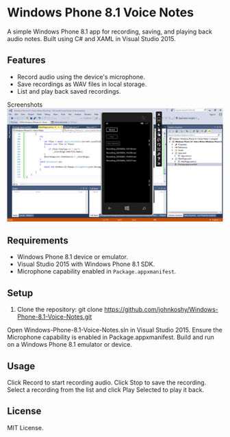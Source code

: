 # Windows Phone 8.1 Voice Notes

A simple Windows Phone 8.1 app for recording, saving, and playing back audio notes. Built using C# and XAML in Visual Studio 2015.

## Features
- Record audio using the device's microphone.
- Save recordings as WAV files in local storage.
- List and play back saved recordings.

Screenshots
![Windows Phone 8.1 Voice Notes App Main Screen](Screenshots/main.png)

## Requirements
- Windows Phone 8.1 device or emulator.
- Visual Studio 2015 with Windows Phone 8.1 SDK.
- Microphone capability enabled in `Package.appxmanifest`.

## Setup
1. Clone the repository:
   git clone https://github.com/johnkoshy/Windows-Phone-8.1-Voice-Notes.git


Open Windows-Phone-8.1-Voice-Notes.sln in Visual Studio 2015.
Ensure the Microphone capability is enabled in Package.appxmanifest.
Build and run on a Windows Phone 8.1 emulator or device.

## Usage

Click Record to start recording audio.
Click Stop to save the recording.
Select a recording from the list and click Play Selected to play it back.

## License
MIT License.
